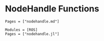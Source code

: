 # NodeHandle Functions
```@index
Pages = ["nodehandle.md"]
```

```@autodocs
Modules = [ROS]
Pages = ["nodehandle.jl"]
```
